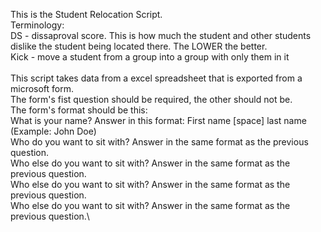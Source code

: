 This is the Student Relocation Script.\
Terminology:\
DS - dissaproval score. This is how much the student and other students dislike the student being located there. The LOWER the better.\
Kick - move a student from a group into a group with only them in it\
\
This script takes data from a excel spreadsheet that is exported from a microsoft form.\
The form's fist question should be required, the other should not be.\
The form's format should be this:\
What is your name? Answer in this format: First name [space] last name (Example: John Doe)\
Who do you want to sit with? Answer in the same format as the previous question.\
Who else do you want to sit with? Answer in the same format as the previous question.\
Who else do you want to sit with? Answer in the same format as the previous question.\
Who else do you want to sit with? Answer in the same format as the previous question.\
